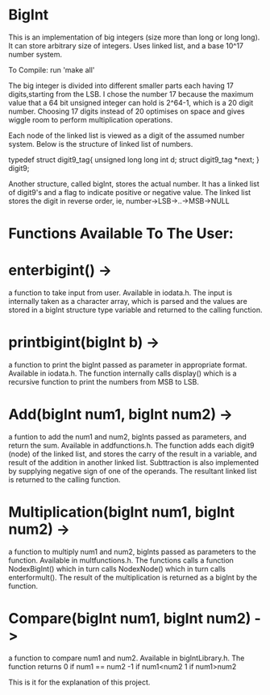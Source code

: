 # BigInt 
This is an implementation of big integers (size more than long or long long).
It can store arbitrary size of integers. 
Uses linked list, and a base 10^17 number system. 

To Compile: run 'make all' 

The big integer is divided into different smaller parts each having 17 digits,starting from the LSB.
I chose the number 17 because the maximum value that a 64 bit unsigned integer can hold is 2^64-1, which is a 20 digit number. Choosing 17 digits instead of 20 optimises on space and gives wiggle room to perform multiplication operations.

Each node of the linked list is viewed as a digit of the assumed number system. Below is the structure of linked list of numbers. 

typedef struct digit9_tag{
	unsigned long long int d;
	struct digit9_tag *next;
} digit9;

Another structure, called bigInt, stores the actual number. It has a linked list of digit9's and a flag to indicate positive or negative value.
The linked list stores the digit in reverse order, ie, number->LSB->..->MSB->NULL

# Functions Available To The User: 

# enterbigint() -> 
a function to take input from user. Available in iodata.h. The input is internally taken as a character array, which is parsed and the values are stored in a bigInt structure type variable and returned to the calling function.

# printbigint(bigInt b) -> 
a function to print the bigInt passed as parameter in appropriate format. Available in iodata.h. The function internally calls display() which is a recursive function to print the numbers from MSB to LSB. 

# Add(bigInt num1, bigInt num2) -> 
a funtion to add the num1 and num2, bigInts passed as parameters, and return the sum. Available in addfunctions.h. The function adds each digit9 (node) of the linked list, and stores the carry of the result in a variable, and result of the addition in another linked list. Subttraction is also implemented by supplying negative sign of one of the operands. The resultant linked list is returned to the calling function.

# Multiplication(bigInt num1, bigInt num2) -> 
a function to multiply num1 and num2, bigInts passed as parameters to the function. Available in multfunctions.h. The functions calls a function NodexBigInt() which in turn calls NodexNode() which in turn calls enterformult(). The result of the multiplication is returned as a bigInt by the function. 

# Compare(bigInt num1, bigInt num2) -> 
a function to compare num1 and num2. Available in bigIntLibrary.h. The function returns
              0 if num1 == num2
             -1 if num1<num2
              1 if num1>num2
              
              
This is it for the explanation of this project. 
              
              

